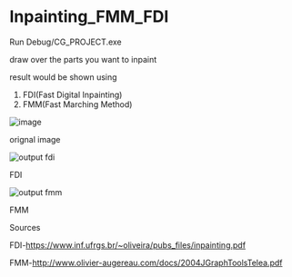 # Inpainting_FMM_FDI
Run Debug/CG_PROJECT.exe

draw over the parts you want to inpaint

result would be shown using 
1) FDI(Fast Digital Inpainting)
2) FMM(Fast Marching Method)

![image](https://user-images.githubusercontent.com/89151457/211057043-1fe3d2fe-6e06-441b-ab12-9584b79dc832.png)

orignal image

![output fdi](https://user-images.githubusercontent.com/89151457/211057187-e13c1f91-3016-42f0-a196-8f8976699f9b.jpg)

FDI

![output fmm](https://user-images.githubusercontent.com/89151457/211057245-3488978b-8ef1-4a99-b6d0-b74a86bf4bd6.jpg)

FMM

Sources

FDI-https://www.inf.ufrgs.br/~oliveira/pubs_files/inpainting.pdf

FMM-http://www.olivier-augereau.com/docs/2004JGraphToolsTelea.pdf
